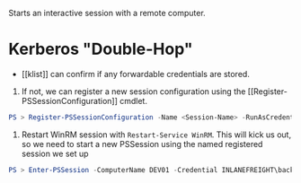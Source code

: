 Starts an interactive session with a remote computer.
# Kerberos "Double-Hop"
- [[klist]] can confirm if any forwardable credentials are stored. 
1. If not, we can register a new session configuration using the [[Register-PSSessionConfiguration]] cmdlet.
```powershell
PS > Register-PSSessionConfiguration -Name <Session-Name> -RunAsCredential inlanefreight\backupadm
```
1. Restart WinRM session with `Restart-Service WinRM`. This will kick us out, so we need to start a new PSSession using the named registered session we set up
```powershell
PS > Enter-PSSession -ComputerName DEV01 -Credential INLANEFREIGHT\backupadm -ConfigurationName <Session-Name>
```